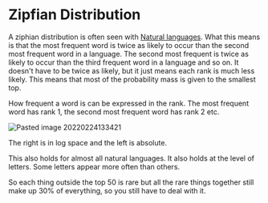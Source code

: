 # Zipfian Distribution 
A ziphian distribution is often seen with [Natural languages](Natural%20languages.md). What this means is that the most frequent word is twice as likely to occur than the second most frequent word in a language. The second most frequent is twice as likely to occur than the third frequent word in a language and so on. It doesn't have to be twice as likely, but it just means each rank is much less likely. This means that most of the probability mass is given to the smallest top. 

How frequent a word is can be expressed in the rank. The most frequent word has rank 1, the second most frequent word has rank 2 etc. 

![Pasted image 20220224133421](Pasted%20image%2020220224133421.webp)

The right is in log space and the left is absolute.

This also holds for almost all natural languages. It also holds at the level of letters. Some letters appear more often than others.  

So each thing outside the top 50 is rare but all the rare things together still make up 30% of everything, so you still have to deal with it. 



